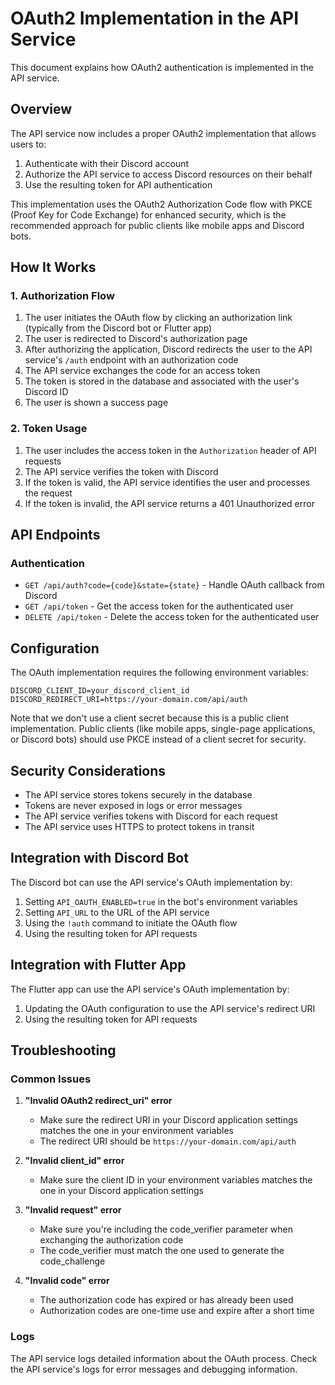 # OAuth2 Implementation in the API Service

This document explains how OAuth2 authentication is implemented in the API service.

## Overview

The API service now includes a proper OAuth2 implementation that allows users to:

1. Authenticate with their Discord account
2. Authorize the API service to access Discord resources on their behalf
3. Use the resulting token for API authentication

This implementation uses the OAuth2 Authorization Code flow with PKCE (Proof Key for Code Exchange) for enhanced security, which is the recommended approach for public clients like mobile apps and Discord bots.

## How It Works

### 1. Authorization Flow

1. The user initiates the OAuth flow by clicking an authorization link (typically from the Discord bot or Flutter app)
2. The user is redirected to Discord's authorization page
3. After authorizing the application, Discord redirects the user to the API service's `/auth` endpoint with an authorization code
4. The API service exchanges the code for an access token
5. The token is stored in the database and associated with the user's Discord ID
6. The user is shown a success page

### 2. Token Usage

1. The user includes the access token in the `Authorization` header of API requests
2. The API service verifies the token with Discord
3. If the token is valid, the API service identifies the user and processes the request
4. If the token is invalid, the API service returns a 401 Unauthorized error

## API Endpoints

### Authentication

- `GET /api/auth?code={code}&state={state}` - Handle OAuth callback from Discord
- `GET /api/token` - Get the access token for the authenticated user
- `DELETE /api/token` - Delete the access token for the authenticated user

## Configuration

The OAuth implementation requires the following environment variables:

```env
DISCORD_CLIENT_ID=your_discord_client_id
DISCORD_REDIRECT_URI=https://your-domain.com/api/auth
```

Note that we don't use a client secret because this is a public client implementation. Public clients (like mobile apps, single-page applications, or Discord bots) should use PKCE instead of a client secret for security.

## Security Considerations

- The API service stores tokens securely in the database
- Tokens are never exposed in logs or error messages
- The API service verifies tokens with Discord for each request
- The API service uses HTTPS to protect tokens in transit

## Integration with Discord Bot

The Discord bot can use the API service's OAuth implementation by:

1. Setting `API_OAUTH_ENABLED=true` in the bot's environment variables
2. Setting `API_URL` to the URL of the API service
3. Using the `!auth` command to initiate the OAuth flow
4. Using the resulting token for API requests

## Integration with Flutter App

The Flutter app can use the API service's OAuth implementation by:

1. Updating the OAuth configuration to use the API service's redirect URI
2. Using the resulting token for API requests

## Troubleshooting

### Common Issues

1. **"Invalid OAuth2 redirect_uri" error**
   - Make sure the redirect URI in your Discord application settings matches the one in your environment variables
   - The redirect URI should be `https://your-domain.com/api/auth`

2. **"Invalid client_id" error**
   - Make sure the client ID in your environment variables matches the one in your Discord application settings

3. **"Invalid request" error**
   - Make sure you're including the code_verifier parameter when exchanging the authorization code
   - The code_verifier must match the one used to generate the code_challenge

4. **"Invalid code" error**
   - The authorization code has expired or has already been used
   - Authorization codes are one-time use and expire after a short time

### Logs

The API service logs detailed information about the OAuth process. Check the API service's logs for error messages and debugging information.
